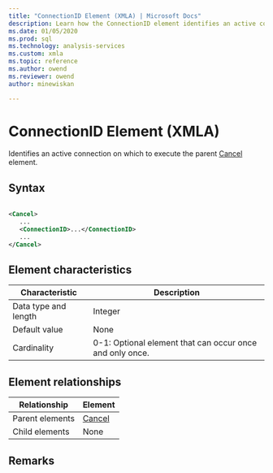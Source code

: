 ```yaml
---
title: "ConnectionID Element (XMLA) | Microsoft Docs"
description: Learn how the ConnectionID element identifies an active connection on which to execute the parent Cancel element.
ms.date: 01/05/2020
ms.prod: sql
ms.technology: analysis-services
ms.custom: xmla
ms.topic: reference
ms.author: owend
ms.reviewer: owend
author: minewiskan

---
```

# ConnectionID Element (XMLA)

  Identifies an active connection on which to execute the parent [Cancel](../xml-elements-commands/cancel-element-xmla.md) element.  
  
## Syntax  
  
```xml  
  
<Cancel>  
   ...  
   <ConnectionID>...</ConnectionID>  
   ...  
</Cancel>  
```  
  
## Element characteristics  
  
|Characteristic|Description|  
|--------------------|-----------------|  
|Data type and length|Integer|  
|Default value|None|  
|Cardinality|0-1: Optional element that can occur once and only once.|  
  
## Element relationships  
  
|Relationship|Element|  
|------------------|-------------|  
|Parent elements|[Cancel](../xml-elements-commands/cancel-element-xmla.md)|  
|Child elements|None|  
  
## Remarks  
 